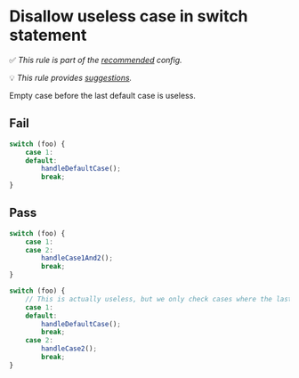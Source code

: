 # Disallow useless case in switch statement

<!-- Do not manually modify RULE_NOTICE part. Run: `npm run generate-rule-notices` -->
<!-- RULE_NOTICE -->
✅ *This rule is part of the [recommended](https://github.com/sindresorhus/eslint-plugin-unicorn#recommended-config) config.*

💡 *This rule provides [suggestions](https://eslint.org/docs/developer-guide/working-with-rules#providing-suggestions).*
<!-- /RULE_NOTICE -->

Empty case before the last default case is useless.
## Fail

```js
switch (foo) {
	case 1:
	default:
		handleDefaultCase();
		break;
}
```

## Pass

```js
switch (foo) {
	case 1:
	case 2:
		handleCase1And2();
		break;
}
```

```js
switch (foo) {
	// This is actually useless, but we only check cases where the last case is `default` case
	case 1:
	default:
		handleDefaultCase();
		break;
	case 2:
		handleCase2();
		break;
}
```
